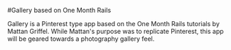 #Gallery based on One Month Rails

Gallery is a Pinterest type app based on the One Month Rails tutorials by Mattan Griffel. While Mattan's purpose was to replicate Pinterest, this app will be geared towards a photography gallery feel.